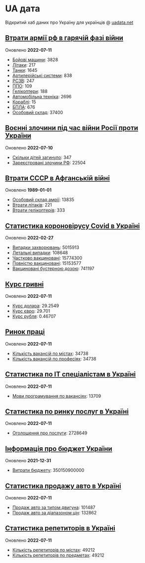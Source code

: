 # UA дата
Відкритий хаб даних про Україну для українців @ [uadata.net](https://uadata.net/)

## [Втрати армії рф в гарячій фазі війни](https://uadata.net/vtraty-rf.data)
Оновлено **2022-07-11**

- [Бойові машини](https://uadata.net/vtraty-rf:bbm.data): 3828
- [Літаки](https://uadata.net/vtraty-rf:planes.data): 217
- [Танки](https://uadata.net/vtraty-rf:tanks.data): 1645
- [Артилерійські системи](https://uadata.net/vtraty-rf:artilery.data): 838
- [РСЗВ](https://uadata.net/vtraty-rf:rszv.data): 247
- [ППО](https://uadata.net/vtraty-rf:ppo.data): 109
- [Гелікоптери](https://uadata.net/vtraty-rf:helicopters.data): 188
- [Автомобільна техніка](https://uadata.net/vtraty-rf:auto.data): 2696
- [Кораблі](https://uadata.net/vtraty-rf:ships.data): 15
- [БПЛА](https://uadata.net/vtraty-rf:bpla.data): 676
- [Особовий склад](https://uadata.net/vtraty-rf.data): 37400

## [Воєнні злочини під час війни Росії проти України](https://uadata.net/zlochiny-rf.data)
Оновлено **2022-07-10**

- [Скільки дітей загинуло](https://uadata.net/zlochiny-rf.data): 347
- [Зареєстровані злочини РФ](https://uadata.net/zlochiny-rf:registered-crimes.data): 22504

## [Втрати СССР в Афганській війні](https://uadata.net/vtraty-su-in-afgan.data)
Оновлено **1989-01-01**

- [Особовий склад амрії](https://uadata.net/vtraty-su-in-afgan.data): 13835
- [Втрати літаків](https://uadata.net/vtraty-su-in-afgan:soviet-aircraft-losses-in-afgan-war.data): 221
- [Втрати гелікоптерів](https://uadata.net/vtraty-su-in-afgan:soviet-helicopters-losses-in-afgan-war.data): 333

## [Статистика короновірусу Covid в Україні](https://uadata.net/corona.data)
Оновлено **2022-02-27**

- [Випадки захворювань](https://uadata.net/corona.data): 5015913
- [Летальні випадки](https://uadata.net/corona:totla-deaths.data): 108648
- [Частково вакциновані](https://uadata.net/corona:persons-vaccinated.data): 15774300
- [Повністю вакциновані](https://uadata.net/corona:persons-fully-vaccinated.data): 15153577
- [Вакциновані бустерною дозою](https://uadata.net/corona:persons-with-booster.data): 741197

## [Курс гривні](https://uadata.net/kurs-hryvni.data)
Оновлено **2022-07-11**

- [Курс долара](https://uadata.net/kurs-hryvni.data): 29.2549
- [Курс євро](https://uadata.net/kurs-hryvni:euro-to-hryvna.data): 29.701
- [Курс рубля](https://uadata.net/kurs-hryvni:fubl-to-hryvna.data): 0.46707

## [Ринок праці](https://uadata.net/rynok-praci.data)
Оновлено **2022-07-11**

- [Кількість вакансій по містах](https://uadata.net/rynok-praci.data): 34738
- [Кількість вакансій по професіях](https://uadata.net/rynok-praci:positions.data): 34738

## [Статистика по ІТ спеціалістам в Україні](https://uadata.net/rozrobka-softu.data)
Оновлено **2022-07-11**

- [Мови програмування по вакансіях](https://uadata.net/rozrobka-softu.data): 13709

## [Статистика по ринку послуг в Україні](https://uadata.net/poslugy.data)
Оновлено **2022-07-11**

- [Оголошення про послуги](https://uadata.net/poslugy.data): 2728649

## [Інформація про бюджет України](https://uadata.net/budget.data)
Оновлено **2021-12-31**

- [Витрати бюджету](https://uadata.net/budget.data): 350150900000

## [Статистика продажу авто в Україні](https://uadata.net/automobiles.data)
Оновлено **2022-07-11**

- [Продаж авто за типом двигуна](https://uadata.net/automobiles.data): 101487
- [Продаж авто за діапазоном цін](https://uadata.net/automobiles:auto-prices.data): 132862

## [Статистика репетиторів в Україні](https://uadata.net/tutors.data)
Оновлено **2022-07-11**

- [Кількість репетиторів по містах](https://uadata.net/tutors.data): 49212
- [Кількість репетиторів по предметах](https://uadata.net/tutors:tutor-subjects.data): 49212

